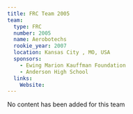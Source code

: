 ```yaml
---
title: FRC Team 2005
team:
  type: FRC
  number: 2005
  name: Aerobotechs
  rookie_year: 2007
  location: Kansas City , MO, USA
  sponsors:
    - Ewing Marion Kauffman Foundation
    - Anderson High School
  links:
    Website: 
---
```

No content has been added for this team